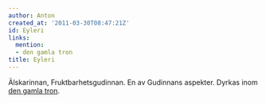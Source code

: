 ```yaml
---
author: Anton
created_at: '2011-03-30T08:47:21Z'
id: Eyleri
links:
  mention:
  - den gamla tron
title: Eyleri
---
```


Älskarinnan, Fruktbarhetsgudinnan. En av Gudinnans aspekter. Dyrkas inom [den gamla tron].

  [den gamla tron]: den_gamla_tron
